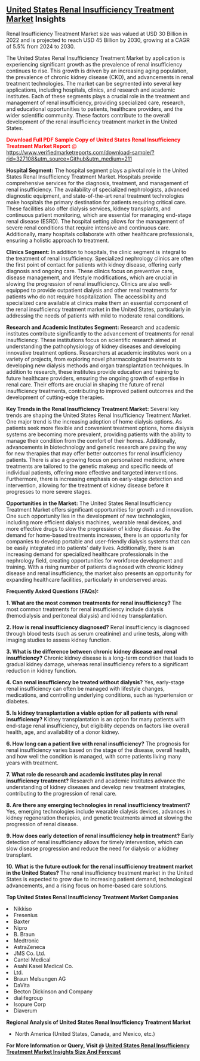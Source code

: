 <h2><a href="https://www.verifiedmarketreports.com/download-sample/?rid=327108&amp;utm_source=Github&amp;utm_medium=211" target="_blank">United States Renal Insufficiency Treatment Market</a> Insights</h2><p>Renal Insufficiency Treatment Market size was valued at USD 30 Billion in 2022 and is projected to reach USD 45 Billion by 2030, growing at a CAGR of 5.5% from 2024 to 2030.</p><p><p>The United States Renal Insufficiency Treatment Market by application is experiencing significant growth as the prevalence of renal insufficiency continues to rise. This growth is driven by an increasing aging population, the prevalence of chronic kidney disease (CKD), and advancements in renal treatment technologies. The market can be segmented into several key applications, including hospitals, clinics, and research and academic institutes. Each of these segments plays a crucial role in the treatment and management of renal insufficiency, providing specialized care, research, and educational opportunities to patients, healthcare providers, and the wider scientific community. These factors contribute to the overall development of the renal insufficiency treatment market in the United States. <p><span class=""><span style="color: #ff0000;"><strong>Download Full PDF Sample Copy of United States Renal Insufficiency Treatment Market Report</strong> @ </span><a href="https://www.verifiedmarketreports.com/download-sample/?rid=327108&amp;utm_source=Github&amp;utm_medium=211" target="_blank">https://www.verifiedmarketreports.com/download-sample/?rid=327108&amp;utm_source=Github&amp;utm_medium=211</a></span></p></p><p><strong>Hospital Segment:</strong> The hospital segment plays a pivotal role in the United States Renal Insufficiency Treatment Market. Hospitals provide comprehensive services for the diagnosis, treatment, and management of renal insufficiency. The availability of specialized nephrologists, advanced diagnostic equipment, and state-of-the-art renal treatment technologies make hospitals the primary destination for patients requiring critical care. These facilities also offer dialysis services, kidney transplants, and continuous patient monitoring, which are essential for managing end-stage renal disease (ESRD). The hospital setting allows for the management of severe renal conditions that require intensive and continuous care. Additionally, many hospitals collaborate with other healthcare professionals, ensuring a holistic approach to treatment.<p><strong>Clinics Segment:</strong> In addition to hospitals, the clinic segment is integral to the treatment of renal insufficiency. Specialized nephrology clinics are often the first point of contact for patients with kidney disease, offering early diagnosis and ongoing care. These clinics focus on preventive care, disease management, and lifestyle modifications, which are crucial in slowing the progression of renal insufficiency. Clinics are also well-equipped to provide outpatient dialysis and other renal treatments for patients who do not require hospitalization. The accessibility and specialized care available at clinics make them an essential component of the renal insufficiency treatment market in the United States, particularly in addressing the needs of patients with mild to moderate renal conditions.<p><strong>Research and Academic Institutes Segment:</strong> Research and academic institutes contribute significantly to the advancement of treatments for renal insufficiency. These institutions focus on scientific research aimed at understanding the pathophysiology of kidney diseases and developing innovative treatment options. Researchers at academic institutes work on a variety of projects, from exploring novel pharmacological treatments to developing new dialysis methods and organ transplantation techniques. In addition to research, these institutes provide education and training to future healthcare providers, ensuring the ongoing growth of expertise in renal care. Their efforts are crucial in shaping the future of renal insufficiency treatments, contributing to improved patient outcomes and the development of cutting-edge therapies.<p><strong>Key Trends in the Renal Insufficiency Treatment Market:</strong> Several key trends are shaping the United States Renal Insufficiency Treatment Market. One major trend is the increasing adoption of home dialysis options. As patients seek more flexible and convenient treatment options, home dialysis systems are becoming more prevalent, providing patients with the ability to manage their condition from the comfort of their homes. Additionally, advancements in biotechnology and genetic research are paving the way for new therapies that may offer better outcomes for renal insufficiency patients. There is also a growing focus on personalized medicine, where treatments are tailored to the genetic makeup and specific needs of individual patients, offering more effective and targeted interventions. Furthermore, there is increasing emphasis on early-stage detection and intervention, allowing for the treatment of kidney disease before it progresses to more severe stages.<p><strong>Opportunities in the Market:</strong> The United States Renal Insufficiency Treatment Market offers significant opportunities for growth and innovation. One such opportunity lies in the development of new technologies, including more efficient dialysis machines, wearable renal devices, and more effective drugs to slow the progression of kidney disease. As the demand for home-based treatments increases, there is an opportunity for companies to develop portable and user-friendly dialysis systems that can be easily integrated into patients' daily lives. Additionally, there is an increasing demand for specialized healthcare professionals in the nephrology field, creating opportunities for workforce development and training. With a rising number of patients diagnosed with chronic kidney disease and renal insufficiency, the market also presents an opportunity for expanding healthcare facilities, particularly in underserved areas.<p><strong>Frequently Asked Questions (FAQs):</strong></p><p><strong>1. What are the most common treatments for renal insufficiency?</strong> The most common treatments for renal insufficiency include dialysis (hemodialysis and peritoneal dialysis) and kidney transplantation.</p><p><strong>2. How is renal insufficiency diagnosed?</strong> Renal insufficiency is diagnosed through blood tests (such as serum creatinine) and urine tests, along with imaging studies to assess kidney function.</p><p><strong>3. What is the difference between chronic kidney disease and renal insufficiency?</strong> Chronic kidney disease is a long-term condition that leads to gradual kidney damage, whereas renal insufficiency refers to a significant reduction in kidney function.</p><p><strong>4. Can renal insufficiency be treated without dialysis?</strong> Yes, early-stage renal insufficiency can often be managed with lifestyle changes, medications, and controlling underlying conditions, such as hypertension or diabetes.</p><p><strong>5. Is kidney transplantation a viable option for all patients with renal insufficiency?</strong> Kidney transplantation is an option for many patients with end-stage renal insufficiency, but eligibility depends on factors like overall health, age, and availability of a donor kidney.</p><p><strong>6. How long can a patient live with renal insufficiency?</strong> The prognosis for renal insufficiency varies based on the stage of the disease, overall health, and how well the condition is managed, with some patients living many years with treatment.</p><p><strong>7. What role do research and academic institutes play in renal insufficiency treatment?</strong> Research and academic institutes advance the understanding of kidney diseases and develop new treatment strategies, contributing to the progression of renal care.</p><p><strong>8. Are there any emerging technologies in renal insufficiency treatment?</strong> Yes, emerging technologies include wearable dialysis devices, advances in kidney regeneration therapies, and genetic treatments aimed at slowing the progression of renal disease.</p><p><strong>9. How does early detection of renal insufficiency help in treatment?</strong> Early detection of renal insufficiency allows for timely intervention, which can slow disease progression and reduce the need for dialysis or a kidney transplant.</p><p><strong>10. What is the future outlook for the renal insufficiency treatment market in the United States?</strong> The renal insufficiency treatment market in the United States is expected to grow due to increasing patient demand, technological advancements, and a rising focus on home-based care solutions.</p></p><p><strong>Top United States Renal Insufficiency Treatment Market Companies</strong></p><div data-test-id=""><p><li>Nikkiso</li><li> Fresenius</li><li> Baxter</li><li> Nipro</li><li> B. Braun</li><li> Medtronic</li><li> AstraZeneca</li><li> JMS Co. Ltd.</li><li> Cantel Medical</li><li> Asahi Kasei Medical Co.</li><li> Ltd.</li><li> Braun Melsungen AG</li><li> DaVita</li><li> Becton Dickinson and Company</li><li> dialifegroup</li><li> Isopure Corp</li><li> Diaverum</li></p><div><strong>Regional Analysis of&nbsp;United States Renal Insufficiency Treatment Market</strong></div><ul><li dir="ltr"><p dir="ltr">North America&nbsp;(United States, Canada, and Mexico, etc.)</p></li></ul><p><strong>For More Information or Query, Visit @&nbsp;</strong><strong><a href="https://www.verifiedmarketreports.com/product/renal-insufficiency-treatment-market/?utm_source=Github&amp;utm_medium=211" target="_blank">United States Renal Insufficiency Treatment Market Insights Size And Forecast</a></strong></p></div>
